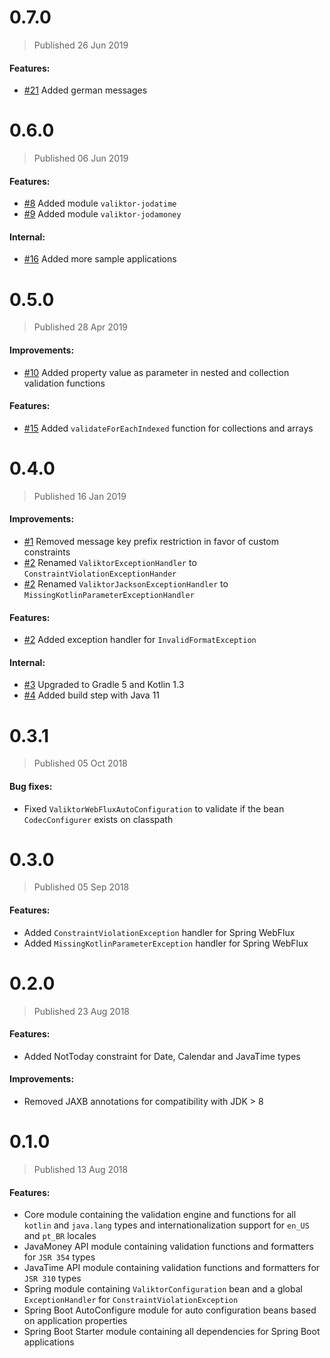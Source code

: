 # 0.7.0
> Published 26 Jun 2019

#### Features:

* [#21](https://github.com/valiktor/valiktor/pull/21) Added german messages

# 0.6.0
> Published 06 Jun 2019

#### Features:

* [#8](https://github.com/valiktor/valiktor/issues/8) Added module `valiktor-jodatime`
* [#9](https://github.com/valiktor/valiktor/issues/9) Added module `valiktor-jodamoney`

#### Internal:

* [#16](https://github.com/valiktor/valiktor/issues/16) Added more sample applications

# 0.5.0
> Published 28 Apr 2019

#### Improvements:

* [#10](https://github.com/valiktor/valiktor/issues/10) Added property value as parameter in nested and collection validation functions

#### Features:

* [#15](https://github.com/valiktor/valiktor/issues/15) Added `validateForEachIndexed` function for collections and arrays

# 0.4.0
> Published 16 Jan 2019

#### Improvements:

* [#1](https://github.com/valiktor/valiktor/issues/1) Removed message key prefix restriction in favor of custom constraints
* [#2](https://github.com/valiktor/valiktor/issues/2) Renamed `ValiktorExceptionHandler` to `ConstraintViolationExceptionHander`
* [#2](https://github.com/valiktor/valiktor/issues/2) Renamed `ValiktorJacksonExceptionHandler` to `MissingKotlinParameterExceptionHandler`

#### Features:

* [#2](https://github.com/valiktor/valiktor/issues/2) Added exception handler for `InvalidFormatException`

#### Internal:

* [#3](https://github.com/valiktor/valiktor/issues/3) Upgraded to Gradle 5 and Kotlin 1.3
* [#4](https://github.com/valiktor/valiktor/issues/4) Added build step with Java 11

# 0.3.1
> Published 05 Oct 2018

#### Bug fixes:

* Fixed `ValiktorWebFluxAutoConfiguration` to validate if the bean `CodecConfigurer` exists on classpath

# 0.3.0
> Published 05 Sep 2018

#### Features:

* Added `ConstraintViolationException` handler for Spring WebFlux
* Added `MissingKotlinParameterException` handler for Spring WebFlux

# 0.2.0
> Published 23 Aug 2018

#### Features:

* Added NotToday constraint for Date, Calendar and JavaTime types

#### Improvements:

* Removed JAXB annotations for compatibility with JDK > 8

# 0.1.0
> Published 13 Aug 2018

#### Features:

* Core module containing the validation engine and functions for all `kotlin` and `java.lang` types and internationalization support for `en_US` and `pt_BR` locales
* JavaMoney API module containing validation functions and formatters for `JSR 354` types
* JavaTime API module containing validation functions and formatters for `JSR 310` types
* Spring module containing `ValiktorConfiguration` bean and a global `ExceptionHandler` for `ConstraintViolationException`
* Spring Boot AutoConfigure module for auto configuration beans based on application properties
* Spring Boot Starter module containing all dependencies for Spring Boot applications